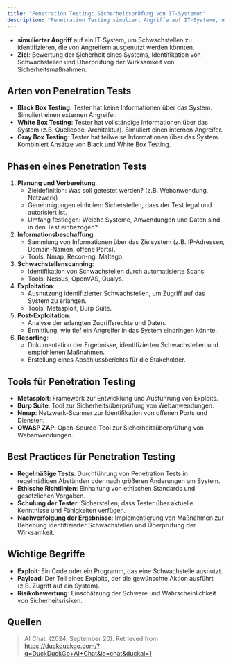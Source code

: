```yaml
---
title: "Penetration Testing: Sicherheitsprüfung von IT-Systemen"
description: "Penetration Testing simuliert Angriffe auf IT-Systeme, um Schwachstellen zu identifizieren und die Sicherheit zu bewerten. Es umfasst Phasen wie Planung, Informationsbeschaffung, Scanning und Exploitation. Tools wie Metasploit und Nmap unterstützen diesen Prozess zur Verbesserung der Systemsicherheit."
---
```


- **simulierter Angriff** auf ein IT-System, um Schwachstellen zu identifizieren, die von Angreifern ausgenutzt werden könnten.
- **Ziel**: Bewertung der Sicherheit eines Systems, Identifikation von Schwachstellen und Überprüfung der Wirksamkeit von Sicherheitsmaßnahmen.

## Arten von Penetration Tests
- **Black Box Testing**: Tester hat keine Informationen über das System. Simuliert einen externen Angreifer.
- **White Box Testing**: Tester hat vollständige Informationen über das System (z.B. Quellcode, Architektur). Simuliert einen internen Angreifer.
- **Gray Box Testing**: Tester hat teilweise Informationen über das System. Kombiniert Ansätze von Black und White Box Testing.

## Phasen eines Penetration Tests
1. **Planung und Vorbereitung**:
   - Zieldefinition: Was soll getestet werden? (z.B. Webanwendung, Netzwerk)
   - Genehmigungen einholen: Sicherstellen, dass der Test legal und autorisiert ist.
   - Umfang festlegen: Welche Systeme, Anwendungen und Daten sind in den Test einbezogen?
2. **Informationsbeschaffung**:
   - Sammlung von Informationen über das Zielsystem (z.B. IP-Adressen, Domain-Namen, offene Ports).
   - Tools: Nmap, Recon-ng, Maltego.
3. **Schwachstellenscanning**:
   - Identifikation von Schwachstellen durch automatisierte Scans.
   - Tools: Nessus, OpenVAS, Qualys.
4. **Exploitation**:
   - Ausnutzung identifizierter Schwachstellen, um Zugriff auf das System zu erlangen.
   - Tools: Metasploit, Burp Suite.
5. **Post-Exploitation**:
   - Analyse der erlangten Zugriffsrechte und Daten.
   - Ermittlung, wie tief ein Angreifer in das System eindringen könnte.
6. **Reporting**:
   - Dokumentation der Ergebnisse, identifizierten Schwachstellen und empfohlenen Maßnahmen.
   - Erstellung eines Abschlussberichts für die Stakeholder.
## Tools für Penetration Testing
- **Metasploit**: Framework zur Entwicklung und Ausführung von Exploits.
- **Burp Suite**: Tool zur Sicherheitsüberprüfung von Webanwendungen.
- **Nmap**: Netzwerk-Scanner zur Identifikation von offenen Ports und Diensten.
- **OWASP ZAP**: Open-Source-Tool zur Sicherheitsüberprüfung von Webanwendungen.

## Best Practices für Penetration Testing
- **Regelmäßige Tests**: Durchführung von Penetration Tests in regelmäßigen Abständen oder nach größeren Änderungen am System.
- **Ethische Richtlinien**: Einhaltung von ethischen Standards und gesetzlichen Vorgaben.
- **Schulung der Tester**: Sicherstellen, dass Tester über aktuelle Kenntnisse und Fähigkeiten verfügen.
- **Nachverfolgung der Ergebnisse**: Implementierung von Maßnahmen zur Behebung identifizierter Schwachstellen und Überprüfung der Wirksamkeit.
## Wichtige Begriffe
- **Exploit**: Ein Code oder ein Programm, das eine Schwachstelle ausnutzt.
- **Payload**: Der Teil eines Exploits, der die gewünschte Aktion ausführt (z.B. Zugriff auf ein System).
- **Risikobewertung**: Einschätzung der Schwere und Wahrscheinlichkeit von Sicherheitsrisiken.

## Quellen
> AI Chat. (2024, September 20). Retrieved from https://duckduckgo.com/?q=DuckDuckGo+AI+Chat&ia=chat&duckai=1
